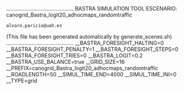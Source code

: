 .............................................
    BASTRA SIMULATION TOOL
    ESCENARIO: canogrid_Bastra_logit20_adhocmaps_randomtraffic

    alvaro.paricio@uah.es
(This file has been generated automatically by generate_scenes.sh)
.............................................
__BASTRA_FORESIGHT_HALTING=0
__BASTRA_FORESIGHT_PENALTY=1
__BASTRA_FORESIGHT_STEPS=0
__BASTRA_FORESIGHT_TRIES=0
__BASTRA_LOGIT=0.2
__BASTRA_USE_BALANCE=true
__GRID_SIZE=16
__PREFIX=canogrid_Bastra_logit20_adhocmaps_randomtraffic
__ROADLENGTH=50
__SIMUL_TIME_END=4000
__SIMUL_TIME_INI=0
__TYPE=grid
